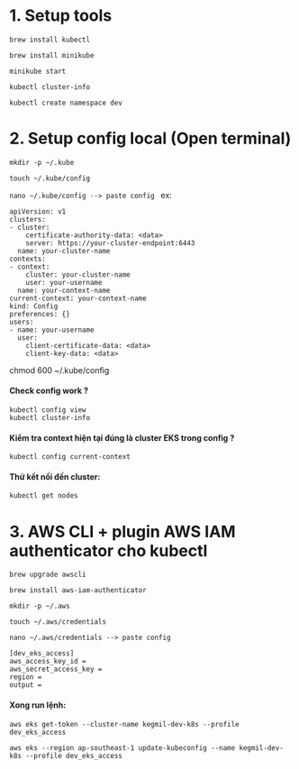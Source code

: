 # 1. Setup tools
```brew install kubectl```

```brew install minikube```

```minikube start```

```kubectl cluster-info```

```kubectl create namespace dev```

# 2. Setup config local (Open terminal)

```mkdir -p ~/.kube```

```touch ~/.kube/config```

```nano ~/.kube/config --> paste config ```
ex: 
```
apiVersion: v1
clusters:
- cluster:
    certificate-authority-data: <data>
    server: https://your-cluster-endpoint:6443
  name: your-cluster-name
contexts:
- context:
    cluster: your-cluster-name
    user: your-username
  name: your-context-name
current-context: your-context-name
kind: Config
preferences: {}
users:
- name: your-username
  user:
    client-certificate-data: <data>
    client-key-data: <data>
```
chmod 600 ~/.kube/config

#### Check config work ?
```
kubectl config view
kubectl cluster-info
```

#### Kiểm tra context hiện tại đúng là cluster EKS trong config ?
```
kubectl config current-context
```

#### Thử kết nối đến cluster:
```
kubectl get nodes
```

# 3. AWS CLI + plugin AWS IAM authenticator cho kubectl
```
brew upgrade awscli
```

```
brew install aws-iam-authenticator
```

```mkdir -p ~/.aws```

```touch ~/.aws/credentials```

```nano ~/.aws/credentials --> paste config ```

```
[dev_eks_access] 
aws_access_key_id =  
aws_secret_access_key =
region =
output =
```

#### Xong run lệnh: 
```
aws eks get-token --cluster-name kegmil-dev-k8s --profile dev_eks_access 
```

```
aws eks --region ap-southeast-1 update-kubeconfig --name kegmil-dev-k8s --profile dev_eks_access
```
